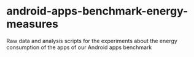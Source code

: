 # android-apps-benchmark-energy-measures
Raw data and analysis scripts for the experiments about the energy consumption of the apps of our Android apps benchmark
